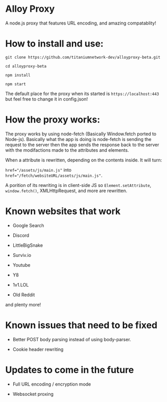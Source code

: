 # Alloy Proxy

A node.js proxy that features URL encoding, and amazing compatablity!

# How to install and use:

`git clone https://github.com/titaniumnetwork-dev/alloyproxy-beta.git`

`cd alloyproxy-beta`

`npm install`

`npm start`

The default place for the proxy when its started is `https://localhost:443` but feel free to change it in config.json!

# How the proxy works:

The proxy works by using node-fetch (Basically Window.fetch ported to Node-js). 
Basically what the app is doing is node-fetch is sending the request to the server then
the app sends the response back to the server with the modifactions made to the attributes and elements.

When a attribute is rewritten, depending on the contents inside. It will turn:

`href="/assets/js/main.js"` into `href="/fetch/websiteURL/assets/js/main.js"`.

A porition of its rewriting is in client-side JS so `Element.setAttribute`, `window.fetch()`, XMLHttpRequest, and more are rewritten.

# Known websites that work

- Google Search

- Discord

- LittleBigSnake

- Surviv.io

- Youtube

- Y8

- 1v1.LOL

- Old Reddit

and plenty more!

# Known issues that need to be fixed

- Better POST body parsing instead of using body-parser.

- Cookie header rewriting

# Updates to come in the future

- Full URL encoding / encryption mode

- Websocket proxing
